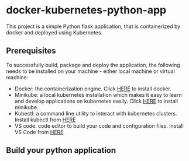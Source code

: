 # docker-kubernetes-python-app
This project is a simple Python flask application, that is containerized by docker and deployed using Kubernetes. 

## Prerequisites 
To successfully build, package and deploy the application, the following needs to be installed on your machine - either local machine or virtual machine: 

 - Docker: the containerization engine. Click [HERE](https://docs.docker.com/engine/install/ ) to install docker. 
 - Minikube: a local kubernetes installation which makes it easy to learn and develop applications on kubernetes easily. Click [HERE](https://minikube.sigs.k8s.io/docs/start/?arch=%2Fwindows%2Fx86-64%2Fstable%2F.exe+download") to install minikube.    
 - Kubectl: a command line utility to interact with kubernetes clusters. Install kubectl from [HERE](https://kubernetes.io/docs/tasks/tools/) 
 - VS code: code editor to build your code and configuration files. Install VS Code from [HERE](https://code.visualstudio.com/download) 

## Build your python application

